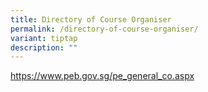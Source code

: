 ```yaml
---
title: Directory of Course Organiser
permalink: /directory-of-course-organiser/
variant: tiptap
description: ""
---
```

<p><a href="https://www.peb.gov.sg/pe_general_co.aspx" rel="noopener noreferrer nofollow" target="_blank">https://www.peb.gov.sg/pe_general_co.aspx</a>
</p>